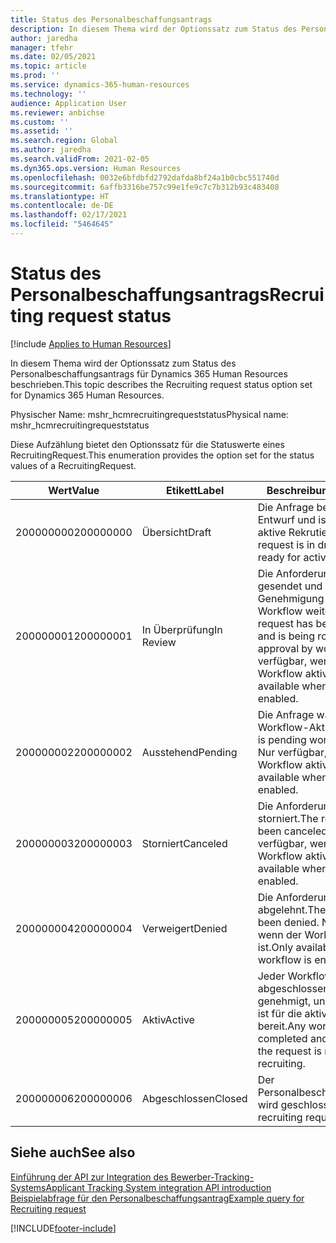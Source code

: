 ```yaml
---
title: Status des Personalbeschaffungsantrags
description: In diesem Thema wird der Optionssatz zum Status des Personalbeschaffungsantrags für Dynamics 365 Human Resources beschrieben.
author: jaredha
manager: tfehr
ms.date: 02/05/2021
ms.topic: article
ms.prod: ''
ms.service: dynamics-365-human-resources
ms.technology: ''
audience: Application User
ms.reviewer: anbichse
ms.custom: ''
ms.assetid: ''
ms.search.region: Global
ms.author: jaredha
ms.search.validFrom: 2021-02-05
ms.dyn365.ops.version: Human Resources
ms.openlocfilehash: 0032e6bfdbfd2792dafda8bf24a1b0cbc551740d
ms.sourcegitcommit: 6affb3316be757c99e1fe9c7c7b312b93c483408
ms.translationtype: HT
ms.contentlocale: de-DE
ms.lasthandoff: 02/17/2021
ms.locfileid: "5464645"
---
```

# <a name="recruiting-request-status"></a><span data-ttu-id="d8b7f-103">Status des Personalbeschaffungsantrags</span><span class="sxs-lookup"><span data-stu-id="d8b7f-103">Recruiting request status</span></span>

[!include [Applies to Human Resources](../includes/applies-to-hr.md)]

<span data-ttu-id="d8b7f-104">In diesem Thema wird der Optionssatz zum Status des Personalbeschaffungsantrags für Dynamics 365 Human Resources beschrieben.</span><span class="sxs-lookup"><span data-stu-id="d8b7f-104">This topic describes the Recruiting request status option set for Dynamics 365 Human Resources.</span></span>

<span data-ttu-id="d8b7f-105">Physischer Name: mshr_hcmrecruitingrequeststatus</span><span class="sxs-lookup"><span data-stu-id="d8b7f-105">Physical name: mshr_hcmrecruitingrequeststatus</span></span>

<span data-ttu-id="d8b7f-106">Diese Aufzählung bietet den Optionssatz für die Statuswerte eines RecruitingRequest.</span><span class="sxs-lookup"><span data-stu-id="d8b7f-106">This enumeration provides the option set for the status values of a RecruitingRequest.</span></span>

| <span data-ttu-id="d8b7f-107">Wert</span><span class="sxs-lookup"><span data-stu-id="d8b7f-107">Value</span></span> | <span data-ttu-id="d8b7f-108">Etikett</span><span class="sxs-lookup"><span data-stu-id="d8b7f-108">Label</span></span> | <span data-ttu-id="d8b7f-109">Beschreibung</span><span class="sxs-lookup"><span data-stu-id="d8b7f-109">Description</span></span> |
| --- | --- | --- |
| <span data-ttu-id="d8b7f-110">200000000</span><span class="sxs-lookup"><span data-stu-id="d8b7f-110">200000000</span></span> | <span data-ttu-id="d8b7f-111">Übersicht</span><span class="sxs-lookup"><span data-stu-id="d8b7f-111">Draft</span></span> | <span data-ttu-id="d8b7f-112">Die Anfrage befindet sich im Entwurf und ist nicht für die aktive Rekrutierung bereit.</span><span class="sxs-lookup"><span data-stu-id="d8b7f-112">The request is in draft and isn't ready for active recruiting.</span></span> |
| <span data-ttu-id="d8b7f-113">200000001</span><span class="sxs-lookup"><span data-stu-id="d8b7f-113">200000001</span></span> | <span data-ttu-id="d8b7f-114">In Überprüfung</span><span class="sxs-lookup"><span data-stu-id="d8b7f-114">In Review</span></span> | <span data-ttu-id="d8b7f-115">Die Anforderung wurde gesendet und wird zur Genehmigung durch den Workflow weitergeleitet.</span><span class="sxs-lookup"><span data-stu-id="d8b7f-115">The request has been submitted and is being routed for approval by workflow.</span></span> <span data-ttu-id="d8b7f-116">Nur verfügbar, wenn der Workflow aktiviert ist.</span><span class="sxs-lookup"><span data-stu-id="d8b7f-116">Only available when workflow is enabled.</span></span> |
| <span data-ttu-id="d8b7f-117">200000002</span><span class="sxs-lookup"><span data-stu-id="d8b7f-117">200000002</span></span> | <span data-ttu-id="d8b7f-118">Ausstehend</span><span class="sxs-lookup"><span data-stu-id="d8b7f-118">Pending</span></span> | <span data-ttu-id="d8b7f-119">Die Anfrage wartet auf die Workflow-Aktion.</span><span class="sxs-lookup"><span data-stu-id="d8b7f-119">The request is pending workflow action.</span></span> <span data-ttu-id="d8b7f-120">Nur verfügbar, wenn der Workflow aktiviert ist.</span><span class="sxs-lookup"><span data-stu-id="d8b7f-120">Only available when workflow is enabled.</span></span> |
| <span data-ttu-id="d8b7f-121">200000003</span><span class="sxs-lookup"><span data-stu-id="d8b7f-121">200000003</span></span> | <span data-ttu-id="d8b7f-122">Storniert</span><span class="sxs-lookup"><span data-stu-id="d8b7f-122">Canceled</span></span> | <span data-ttu-id="d8b7f-123">Die Anforderung wurde storniert.</span><span class="sxs-lookup"><span data-stu-id="d8b7f-123">The request has been canceled.</span></span> <span data-ttu-id="d8b7f-124">Nur verfügbar, wenn der Workflow aktiviert ist.</span><span class="sxs-lookup"><span data-stu-id="d8b7f-124">Only available when workflow is enabled.</span></span> |
| <span data-ttu-id="d8b7f-125">200000004</span><span class="sxs-lookup"><span data-stu-id="d8b7f-125">200000004</span></span> | <span data-ttu-id="d8b7f-126">Verweigert</span><span class="sxs-lookup"><span data-stu-id="d8b7f-126">Denied</span></span> | <span data-ttu-id="d8b7f-127">Die Anforderung wurde abgelehnt.</span><span class="sxs-lookup"><span data-stu-id="d8b7f-127">The request has been denied.</span></span> <span data-ttu-id="d8b7f-128">Nur verfügbar, wenn der Workflow aktiviert ist.</span><span class="sxs-lookup"><span data-stu-id="d8b7f-128">Only available when workflow is enabled.</span></span> |
| <span data-ttu-id="d8b7f-129">200000005</span><span class="sxs-lookup"><span data-stu-id="d8b7f-129">200000005</span></span> | <span data-ttu-id="d8b7f-130">Aktiv</span><span class="sxs-lookup"><span data-stu-id="d8b7f-130">Active</span></span> | <span data-ttu-id="d8b7f-131">Jeder Workflow wird abgeschlossen und genehmigt, und die Anfrage ist für die aktive Rekrutierung bereit.</span><span class="sxs-lookup"><span data-stu-id="d8b7f-131">Any workflow is completed and approved, and the request is ready for active recruiting.</span></span> |
| <span data-ttu-id="d8b7f-132">200000006</span><span class="sxs-lookup"><span data-stu-id="d8b7f-132">200000006</span></span> | <span data-ttu-id="d8b7f-133">Abgeschlossen</span><span class="sxs-lookup"><span data-stu-id="d8b7f-133">Closed</span></span> | <span data-ttu-id="d8b7f-134">Der Personalbeschaffungsantrage wird geschlossen.</span><span class="sxs-lookup"><span data-stu-id="d8b7f-134">The recruiting request is closed.</span></span> |

## <a name="see-also"></a><span data-ttu-id="d8b7f-135">Siehe auch</span><span class="sxs-lookup"><span data-stu-id="d8b7f-135">See also</span></span>

[<span data-ttu-id="d8b7f-136">Einführung der API zur Integration des Bewerber-Tracking-Systems</span><span class="sxs-lookup"><span data-stu-id="d8b7f-136">Applicant Tracking System integration API introduction</span></span>](hr-admin-integration-ats-api-introduction.md)<br>
[<span data-ttu-id="d8b7f-137">Beispielabfrage für den Personalbeschaffungsantrag</span><span class="sxs-lookup"><span data-stu-id="d8b7f-137">Example query for Recruiting request</span></span>](hr-admin-integration-ats-api-recruiting-request-example-query.md)


[!INCLUDE[footer-include](../includes/footer-banner.md)]